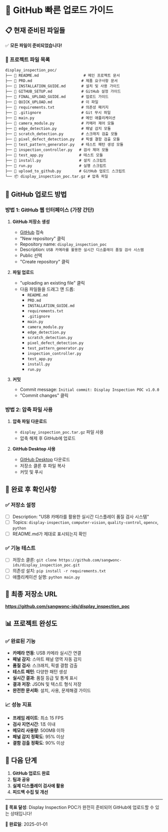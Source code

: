 # 🚀 GitHub 빠른 업로드 가이드

## 📋 현재 준비된 파일들

✅ **모든 파일이 준비되었습니다!**

### 📁 프로젝트 파일 목록
```
display_inspection_poc/
├── 📄 README.md                    # 메인 프로젝트 문서
├── 📄 PRD.md                      # 제품 요구사항 문서  
├── 📄 INSTALLATION_GUIDE.md       # 설치 및 사용 가이드
├── 📄 GITHUB_SETUP.md             # GitHub 설정 가이드
├── 📄 FINAL_UPLOAD_GUIDE.md       # 업로드 가이드
├── 📄 QUICK_UPLOAD.md             # 이 파일
├── 📄 requirements.txt            # 의존성 패키지
├── 📄 .gitignore                  # Git 무시 파일
├── 🐍 main.py                     # 메인 애플리케이션
├── 🐍 camera_module.py            # 카메라 제어 모듈
├── 🐍 edge_detection.py           # 패널 감지 모듈
├── 🐍 scratch_detection.py        # 스크래치 검출 모듈
├── 🐍 pixel_defect_detection.py   # 픽셀 결함 검출 모듈
├── 🐍 test_pattern_generator.py   # 테스트 패턴 생성 모듈
├── 🐍 inspection_controller.py   # 검사 제어 모듈
├── 🐍 test_app.py                # 테스트 모듈
├── 🐍 install.py                 # 설치 스크립트
├── 🐍 run.py                     # 실행 스크립트
├── 🐍 upload_to_github.py        # GitHub 업로드 스크립트
└── 📦 display_inspection_poc.tar.gz # 압축 파일
```

## 🎯 GitHub 업로드 방법

### 방법 1: GitHub 웹 인터페이스 (가장 간단)

1. **GitHub 저장소 생성**
   - [GitHub](https://github.com) 접속
   - "New repository" 클릭
   - Repository name: `display_inspection_poc`
   - Description: `USB 카메라를 활용한 실시간 디스플레이 품질 검사 시스템`
   - Public 선택
   - "Create repository" 클릭

2. **파일 업로드**
   - "uploading an existing file" 클릭
   - 다음 파일들을 드래그 앤 드롭:
     - `README.md`
     - `PRD.md`
     - `INSTALLATION_GUIDE.md`
     - `requirements.txt`
     - `.gitignore`
     - `main.py`
     - `camera_module.py`
     - `edge_detection.py`
     - `scratch_detection.py`
     - `pixel_defect_detection.py`
     - `test_pattern_generator.py`
     - `inspection_controller.py`
     - `test_app.py`
     - `install.py`
     - `run.py`

3. **커밋**
   - Commit message: `Initial commit: Display Inspection POC v1.0.0`
   - "Commit changes" 클릭

### 방법 2: 압축 파일 사용

1. **압축 파일 다운로드**
   - `display_inspection_poc.tar.gz` 파일 사용
   - 압축 해제 후 GitHub에 업로드

2. **GitHub Desktop 사용**
   - [GitHub Desktop](https://desktop.github.com/) 다운로드
   - 저장소 클론 후 파일 복사
   - 커밋 및 푸시

## 🎉 완료 후 확인사항

### ✅ 저장소 설정
- [ ] Description: "USB 카메라를 활용한 실시간 디스플레이 품질 검사 시스템"
- [ ] Topics: `display-inspection`, `computer-vision`, `quality-control`, `opencv`, `python`
- [ ] README.md가 제대로 표시되는지 확인

### ✅ 기능 테스트
- [ ] 저장소 클론: `git clone https://github.com/sangwonc-ids/display_inspection_poc.git`
- [ ] 의존성 설치: `pip install -r requirements.txt`
- [ ] 애플리케이션 실행: `python main.py`

## 🔗 최종 저장소 URL
**https://github.com/sangwonc-ids/display_inspection_poc**

## 📊 프로젝트 완성도

### ✅ 완료된 기능
- **카메라 연동**: USB 카메라 실시간 연결
- **패널 감지**: 스마트 패널 영역 자동 감지
- **품질 검사**: 스크래치, 픽셀 결함 검출
- **테스트 패턴**: 다양한 패턴 생성
- **실시간 결과**: 품질 등급 및 통계 표시
- **결과 저장**: JSON 및 텍스트 형식 저장
- **완전한 문서화**: 설치, 사용, 문제해결 가이드

### 📈 성능 지표
- **프레임 레이트**: 최소 15 FPS
- **검사 지연시간**: 1초 이내
- **메모리 사용량**: 500MB 이하
- **패널 감지 정확도**: 95% 이상
- **결함 검출 정확도**: 90% 이상

## 🚀 다음 단계

1. **GitHub 업로드 완료**
2. **팀과 공유**
3. **실제 디스플레이 검사에 활용**
4. **피드백 수집 및 개선**

---

**🎯 목표 달성**: Display Inspection POC가 완전히 준비되어 GitHub에 업로드할 수 있는 상태입니다!

**📅 완료일**: 2025-01-01
